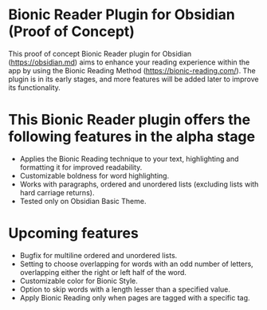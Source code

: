 # Bionic Reader Plugin for Obsidian (Proof of Concept)

This proof of concept Bionic Reader plugin for Obsidian (https://obsidian.md) aims to enhance your reading experience within the app by using the Bionic Reading Method (https://bionic-reading.com/). The plugin is in its early stages, and more features will be added later to improve its functionality.

# This Bionic Reader plugin offers the following features in the alpha stage
- Applies the Bionic Reading technique to your text, highlighting and formatting it for improved readability.
- Customizable boldness for word highlighting.
- Works with paragraphs, ordered and unordered lists (excluding lists with hard carriage returns).
- Tested only on Obsidian Basic Theme.

# Upcoming features
- Bugfix for multiline ordered and unordered lists.
- Setting to choose overlapping for words with an odd number of letters, overlapping either the right or left half of the word.
- Customizable color for Bionic Style.
- Option to skip words with a length lesser than a specified value.
- Apply Bionic Reading only when pages are tagged with a specific tag.

